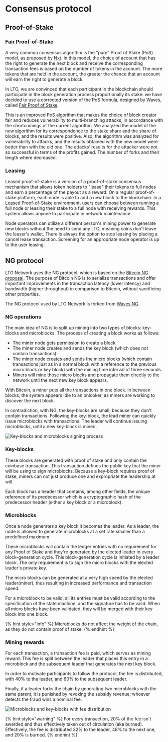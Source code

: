 # Consensus protocol

## **Proof-of-Stake**

### **Fair Proof-of-Stake**

A very common consensus algorithm is the "pure" Proof of Stake (PoS) model, as proposed by [Nxt](https://nxtwiki.org/wiki/Whitepaper:Nxt). In this model, the choice of account that has the right to generate the next block and receive the corresponding transaction fees is based on the number of tokens in the account. The more tokens that are held in the account, the greater the chance that an account will earn the right to generate a block.

In LTO, we are convinced that each participant in the blockchain should participate in the block generation process proportionally its stake: we have decided to use a corrected version of the PoS formula, designed by Waves, called [Fair Proof of Stake](https://www.researchgate.net/publication/335147247\_Fair\_Proof\_of\_Stake).

This is an improved PoS algorithm that makes the choice of block creator fair and reduces vulnerability to multi-branching attacks, in accordance with the shortcomings of the current algorithm. We analyzed the model of the new algorithm for its correspondence to the stake share and the share of blocks, and the results were positive. Also, the algorithm was analyzed for vulnerability to attacks, and the results obtained with the new model were better than with the old one. The attacks’ results for the attacker were not so successful in terms of the profits gained. The number of forks and their length where decreased.

### Leasing

Leased proof-of-stake is a version of a proof-of-stake consensus mechanism that allows token holders to "lease" their tokens to full nodes and earn a percentage of the payout as a reward. On a regular proof-of-stake platform, each node is able to add a new block to the blockchain. In a Leased Proof-of-Stake environment, users can choose between running a full node or leasing their stake to a full node with receiving rewards. This system allows anyone to participate in network maintenance.

Node operators can utilize a different person's mining power to generate new blocks without the need to send any LTO, meaning coins don't leave the leaser's wallet. There is always the option to stop leasing by placing a cancel lease transaction. Screening for an appropriate node operator is up to the user leasing.

## NG protocol

LTO Network uses the NG protocol, which is based on the [Bitcoin NG proposal](https://www.usenix.org/system/files/conference/nsdi16/nsdi16-paper-eyal.pdf). The purpose of Bitcoin NG is to serialize transactions and offer important improvements in the transaction latency (lower latency) and bandwidth (higher throughput) in comparison to Bitcoin, without sacrificing other properties.

The NG protocol used by LTO Network is forked from [Waves NG](https://docs.waves.tech/en/blockchain/waves-protocol/waves-ng-protocol).

### NG operations

The main idea of NG is to split up mining into two types of blocks: key-blocks and microblocks. The process of creating a block works as follows:

* The miner node gets permission to create a block.
* The miner node creates and sends the key block (which does not contain transactions).
* The miner node creates and sends the micro blocks (which contain transactions just as in a normal block with a reference to the previous micro block or key block) with the mining time interval of three seconds.
* Miners will mine those micro blocks and propagate them directly to the network until the next new key block appears.

With Bitcoin, a miner puts all the transactions in one block. In between blocks, the system appears idle to an onlooker, as miners are working to discover the next block.

In contradiction, with NG, the key-blocks are small, because they don't contain transactions. Following the key-block, the lead miner can quickly issue microblocks with transactions. The leader will continue issuing microblocks, until a new key-block is mined.&#x20;

![Key-blocks and microblocks signing process](https://docs.waves.tech/assets/img/BitcoinBlocks.0be50244.jpg)

### Key-blocks

These blocks are generated with proof of stake and only contain the coinbase transaction. This transaction defines the public key that the miner will be using to sign microblocks. Because a key-block requires proof of stake, miners can not just produce one and expropriate the leadership at will.

Each block has a header that contains, among other fields, the unique reference of its predecessor which is a cryptographic hash of the predecessor header (either a key block or a microblock).

### Microblocks

Once a node generates a key block it becomes the leader. As a leader, the node is allowed to generate microblocks at a set rate smaller than a predefined maximum.

These microblocks will contain the ledger entries with no requirement for any Proof of Stake and they're generated by the elected leader in every block-generation cycle. This block-generation cycle is initiated by a leader block. The only requirement is to sign the micro blocks with the elected leader's private key.

The micro blocks can be generated at a very high speed by the elected leader(miner), thus resulting in increased performance and transaction speed.

For a microblock to be valid, all its entries must be valid according to the specification of the state machine, and the signature has to be valid. When all micro blocks have been validated, they will be merged with their key block into one block.

{% hint style="info" %}
Microblocks do not affect the weight of the chain, as they do not contain proof of stake.
{% endhint %}

### Mining rewards

For each transaction, a transaction fee is paid, which serves as mining reward. This fee is split between the leader that places this entry in a microblock and the subsequent leader that generates the next key block.

In order to motivate participants to follow the protocol, the fee is distributed, with 40% to the leader, and 60% to the subsequent leader.

Finally, if a leader forks the chain by generating two microblocks with the same parent, it is punished by revoking the subsidy revenue; whoever detects the fraud wins a nominal fee.

![Microblocks and key-blocks with fee distribution](https://docs.waves.tech/assets/img/Capture4.f233cbd6.jpg)

{% hint style="warning" %}
For every transaction, 20% of the fee isn't awarded and thus effectively taken out of circulation (aka burned). Effectively, the fee is distributed 32% to the leader, 48% to the next one, and 20% is burned.
{% endhint %}
